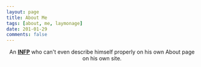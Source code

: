 ```yaml
---
layout: page
title: About Me
tags: [about, me, laymonage]
date: 201-01-29
comments: false
---
```

    
<center>An <a href="https://en.wikipedia.org/wiki/INFP"><b>INFP</b></a> who can't even describe himself properly on his own About page on his own site.</center>
